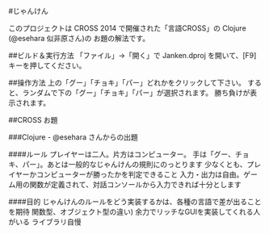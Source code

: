 ﻿#じゃんけん

このプロジェクトは CROSS 2014 で開催された「言語CROSS」の Clojure (@esehara 似非原さん)の お題の解法です。

##ビルド＆実行方法
「ファイル」→「開く」で Janken.dproj を開いて、[F9] キーを押してください。

##操作方法
上の「グー」「チョキ」「パー」どれかをクリックして下さい。
すると、ランダムで下の「グー」「チョキ」「パー」が選択されます。
勝ち負けが表示されます。

##CROSS お題

###Clojure - @esehara さんからの出題

####ルール
プレイヤーは二人。片方はコンピューター。
手は「グー、チョキ、パー」。あとは一般的なじゃんけんの規則にのっとります
少なくとも、プレイヤーかコンピューターが勝ったかを判定できること
入力・出力は自由。ゲーム用の関数が定義されて、対話コンソールから入力できれば十分とします

####目的
じゃんけんのルールをどう実装するかは、各種の言語で差が出ることを期待
関数型、オブジェクト型の違い)
余力でリッチなGUIを実装してくれる人がいる
ライブラリ自慢

